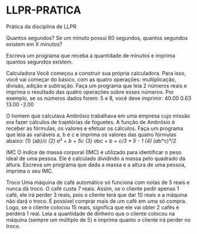 # LLPR-PRATICA
Prática da disciplina de LLPR 

Quantos segundos?
Se um minuto possui 60 segundos, quantos segundos existem em X minutos?
 
Escreva um programa que receba a quantidade de minutos e imprima quantos 
segundos existem.

Calculadora
Você começou a construir sua própria calculadora. Para isso, você vai começar do 
básico, com as quatro operações: multiplicação, divisão, adição e subtração. Faça um 
programa que leia 2 números reais e imprima o resultado das quatro operações sobre 
esses números. 
Por exemplo, se os números dados forem: 5 e 8, você deve imprimir:
40.00
0.63
13.00
-3.00

O homem que calculava
Ambrósio trabalhava em uma empresa cujo 
missão era fazer cálculos de trajetórias de 
foguetes. A função de Ambrósio é receber as 
fórmulas, os valores e efetuar os cálculos. 
Faça um programa que leia as variáveis a, b e c 
e imprima os valores das quatro fórmulas 
abaixo:
(1) (a*b)/c
(2) a² + b + 5c
(3) a*b*c + b + c/3 * 5 - 1
(4) (a*b*c)³/2

IMC
O índice de massa corporal (IMC) é utilizado para identificar o peso ideal de uma 
pessoa. Ele é calculado dividindo a massa pelo quadrado da altura.
Escreva um programa que dada a massa e a altura de uma pessoa, imprima o 
seu IMC.

Troco
Uma máquina de café automático só funciona com notas de 5 reais e nunca dá 
troco. O café custa 7 reais. Assim, se o cliente pedir apenas 1 café, ele irá perder 
3 reais, pois o cliente terá que dar 10 reais e a máquina não dará o troco.
É possível comprar mais de um café em uma só compra. Logo, se o cliente 
colocou 15 reais, significa que ele vai obter 2 cafés e perderá 1 real.
Leia a quantidade de dinheiro que o cliente colocou na máquina (sempre um 
múltiplo de 5) e imprima quanto o cliente irá perder no troco.
